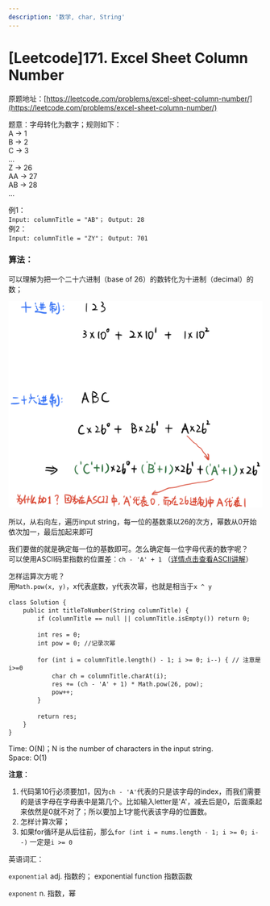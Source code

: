 ```yaml
---
description: '数学, char, String'
---
```


# \[Leetcode\]171. Excel Sheet Column Number

原题地址：[https://leetcode.com/problems/excel-sheet-column-number/](https://leetcode.com/problems/excel-sheet-column-number/)  

题意：字母转化为数字；规则如下：  
A -&gt; 1   
B -&gt; 2   
C -&gt; 3   
...   
Z -&gt; 26   
AA -&gt; 27   
AB -&gt; 28   
...

例1：  
`Input: columnTitle = "AB"； Output: 28`  
例2：  
`Input: columnTitle = "ZY"； Output: 701`



### 算法：

可以理解为把一个二十六进制（base of 26）的数转化为十进制（decimal）的数；

![](../../.gitbook/assets/img_6411.jpg)

所以，从右向左，遍历input string，每一位的基数乘以26的次方，幂数从0开始依次加一，最后加起来即可

我们要做的就是确定每一位的基数即可。怎么确定每一位字母代表的数字呢？  
可以使用ASCII码里指数的位置差：`ch - 'A' + 1` （[详情点击查看ASCII讲解](https://bhnigw.gitbook.io/-1/shu-ju-jie-gou-string/ascii-ma)）

怎样运算次方呢？  
用`Math.pow(x, y)`，x代表底数，y代表次幂，也就是相当于`x ^ y`

```text
class Solution {
    public int titleToNumber(String columnTitle) {
        if (columnTitle == null || columnTitle.isEmpty()) return 0;
        
        int res = 0;
        int pow = 0; //记录次幂
        
        for (int i = columnTitle.length() - 1; i >= 0; i--) { // 注意是i>=0
            char ch = columnTitle.charAt(i);
            res += (ch - 'A' + 1) * Math.pow(26, pow);
            pow++;
        }        
        
        return res;
    }
}
```

Time: O\(N\)；N is the number of characters in the input string.  
Space: O\(1\)

**注意**：  
1. 代码第10行必须要加1，因为`ch - 'A'`代表的只是该字母的index，而我们需要的是该字母在字母表中是第几个。比如输入letter是'A'，减去后是0，后面乘起来依然是0就不对了；所以要加上1才能代表该字母的位置数。  
2. 怎样计算次幂；  
3. 如果for循环是从后往前，那么`for (int i = nums.length - 1; i >= 0; i--)` 一定是`i >= 0`



英语词汇：

`exponential` adj. 指数的； exponential function 指数函数

`exponent` n. 指数，幂



